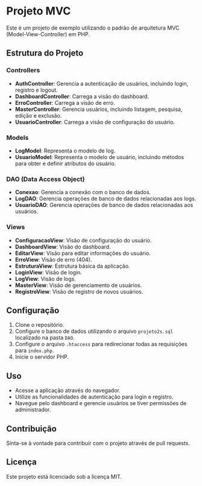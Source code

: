 # Projeto MVC

Este é um projeto de exemplo utilizando o padrão de arquitetura MVC (Model-View-Controller) em PHP.

## Estrutura do Projeto

### Controllers

- **AuthController**: Gerencia a autenticação de usuários, incluindo login, registro e logout.
- **DashboardController**: Carrega a visão do dashboard.
- **ErroController**: Carrega a visão de erro.
- **MasterController**: Gerencia usuários, incluindo listagem, pesquisa, edição e exclusão.
- **UsuarioController**: Carrega a visão de configuração do usuário.

### Models

- **LogModel**: Representa o modelo de log.
- **UsuarioModel**: Representa o modelo de usuário, incluindo métodos para obter e definir atributos do usuário.

### DAO (Data Access Object)

- **Conexao**: Gerencia a conexão com o banco de dados.
- **LogDAO**: Gerencia operações de banco de dados relacionadas aos logs.
- **UsuarioDAO**: Gerencia operações de banco de dados relacionadas aos usuários.

### Views

- **ConfiguracaoView**: Visão de configuração do usuário.
- **DashboardView**: Visão do dashboard.
- **EditarView**: Visão para editar informações do usuário.
- **ErroView**: Visão de erro (404).
- **EstruturaView**: Estrutura básica da aplicação.
- **LoginView**: Visão de login.
- **LogView**: Visão de logs.
- **MasterView**: Visão de gerenciamento de usuários.
- **RegistroView**: Visão de registro de novos usuários.

## Configuração

1. Clone o repositório.
2. Configure o banco de dados utilizando o arquivo `projeto2s.sql` localizado na pasta `DAO`.
3. Configure o arquivo `.htaccess` para redirecionar todas as requisições para `index.php`.
4. Inicie o servidor PHP.

## Uso

- Acesse a aplicação através do navegador.
- Utilize as funcionalidades de autenticação para login e registro.
- Navegue pelo dashboard e gerencie usuários se tiver permissões de administrador.

## Contribuição

Sinta-se à vontade para contribuir com o projeto através de pull requests.

## Licença

Este projeto está licenciado sob a licença MIT.